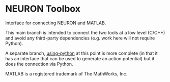 # NEURON Toolbox
Interface for connecting NEURON and MATLAB.

This main branch is intended to connect the two tools at a low level (C/C++) and avoid any third-party dependencies (e.g. work here will not require Python).

A separate branch, [using-python](https://github.com/mcdougallab/matlabneuroninterface/tree/using-python) at this point is more complete (in that it has an interface that can be used to generate an action potential) but it does the connection via Python.

MATLAB is a registered trademark of The MathWorks, Inc.
